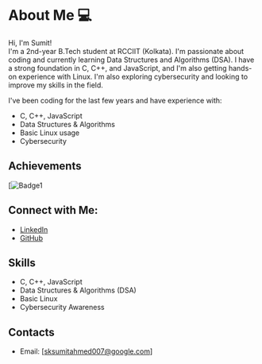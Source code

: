 # About Me 💻

Hi, I'm Sumit!  
I'm a 2nd-year B.Tech student at RCCIIT (Kolkata). I'm passionate about coding and currently learning Data Structures and Algorithms (DSA). I have a strong foundation in C, C++, and JavaScript, and I'm also getting hands-on experience with Linux. I'm also exploring cybersecurity and looking to improve my skills in the field.

I've been coding for the last few years and have experience with:
- C, C++, JavaScript
- Data Structures & Algorithms
- Basic Linux usage
- Cybersecurity

## Achievements
[![Badge1](https://img.shields.io/badge](https://www.hackerrank.com/profile/sksumitahmed007))

## Connect with Me:
- [LinkedIn](linkedin.com/in/sk-sumit-ahmed-67a30227b/)
- [GitHub]([https://github.com/yourusername](https://github.com/sumitahmed))

## Skills
- C, C++, JavaScript
- Data Structures & Algorithms (DSA)
- Basic Linux
- Cybersecurity Awareness

## Contacts
- Email: [sksumitahmed007@google.com]
